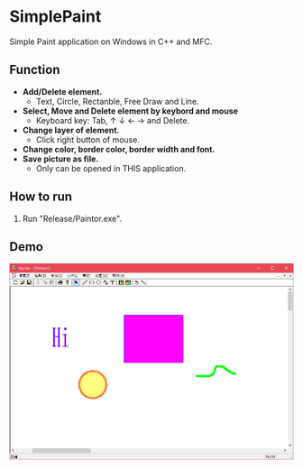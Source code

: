 # SimplePaint
Simple Paint application on Windows in C++ and MFC.

## Function
- **Add/Delete element.**
  - Text, Circle, Rectanble, Free Draw and Line.
- **Select, Move and Delete element by keybord and mouse**
  - Keyboard key: Tab, ↑ ↓ ← → and Delete.
- **Change layer of element.**
  - Click right button of mouse.
- **Change color, border color, border width and font.**
- **Save picture as file.**
  - Only can be opened in THIS application.

## How to run
1. Run "Release/Paintor.exe".

## Demo
![image](https://github.com/CindyCHMeng/SimplePaint/blob/master/Doc/Painter.png)

